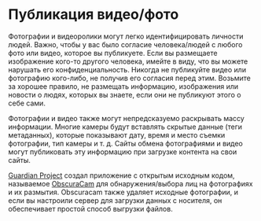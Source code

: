 [Title]: # (Публикация видео/фото)
[Order]: # (5)

# Публикация видео/фото

Фотографии и видеоролики могут легко идентифицировать личности людей. Важно, чтобы у вас было согласие человека/людей с любого фото или видео, которое вы публикуете. Если вы размещаете изображение кого-то другого человека, имейте в виду, что вы можете нарушать его конфиденциальность. Никогда не публикуйте видео или фотографию кого-либо, не получив его согласия перед этим. Возьмите за хорошее правило, не размещать информацию, изображения или новости о людях, которых вы знаете, если они не публикуют этого о себе сами.

Фотографии и видео также могут непредсказуемо раскрывать массу информации. Многие камеры будут вставлять скрытые данные (теги метаданных), которые показывают дату, время и место съемки фотографии, тип камеры и т. д. Сайты обмена фотографиями и видео могут публиковать эту информацию при загрузке контента на свои сайты.

[Guardian Project](https://guardianproject.info/) создал приложение с открытым исходным кодом, называемое [ObscuraCam](umbrella://lesson/obscuracam) для обнаружения/выбора лиц на фотографиях и их размытия. Obscuracam также удаляет исходные фотографии, и если вы настроили сервер для загрузки данных с носителя, он обеспечивает простой способ выгрузки файлов.